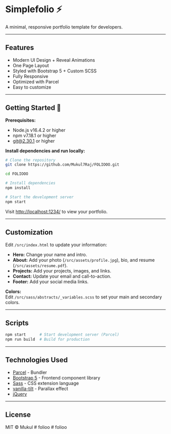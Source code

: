 # Simplefolio ⚡️

A minimal, responsive portfolio template for developers.

---

## Features

- Modern UI Design + Reveal Animations
- One Page Layout
- Styled with Bootstrap 5 + Custom SCSS
- Fully Responsive
- Optimized with Parcel
- Easy to customize

---

## Getting Started 🚀

**Prerequisites:**  
- Node.js v16.4.2 or higher  
- npm v7.18.1 or higher  
- git@2.30.1 or higher

**Install dependencies and run locally:**

```bash
# Clone the repository
git clone https://github.com/Mukul7Raj/FOLIOOO.git

cd FOLIOOO

# Install dependencies
npm install

# Start the development server
npm start
```

Visit [http://localhost:1234/](http://localhost:1234/) to view your portfolio.

---

## Customization

Edit `/src/index.html` to update your information:

- **Hero:** Change your name and intro.
- **About:** Add your photo (`/src/assets/profile.jpg`), bio, and resume (`/src/assets/resume.pdf`).
- **Projects:** Add your projects, images, and links.
- **Contact:** Update your email and call-to-action.
- **Footer:** Add your social media links.

**Colors:**  
Edit `/src/sass/abstracts/_variables.scss` to set your main and secondary colors.

---

## Scripts

```bash
npm start      # Start development server (Parcel)
npm run build  # Build for production
```

---

## Technologies Used

- [Parcel](https://parceljs.org/) - Bundler
- [Bootstrap 5](https://getbootstrap.com/) - Frontend component library
- [Sass](https://sass-lang.com/documentation) - CSS extension language
- [vanilla-tilt](https://micku7zu.github.io/vanilla-tilt.js/) - Parallax effect
- [jQuery](https://jquery.com/)

---

## License

MIT © Mukul
#   f o l i o o 
 
 #   f o l i o o 
 
 
